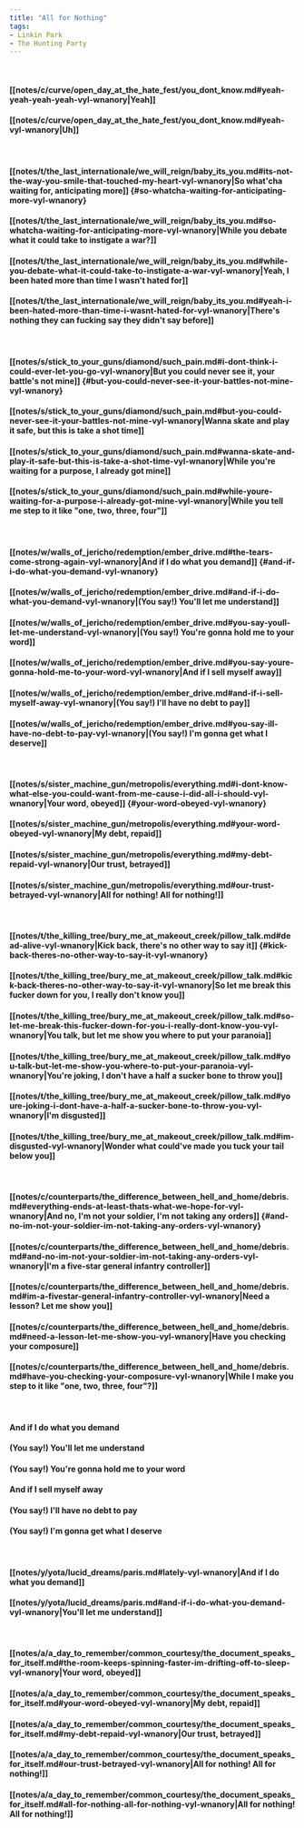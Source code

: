 ```yaml
---
title: "All for Nothing"
tags:
- Linkin Park
- The Hunting Party
---
```

&nbsp;
#### [[notes/c/curve/open_day_at_the_hate_fest/you_dont_know.md#yeah-yeah-yeah-yeah-vyl-wnanory|Yeah]]
#### [[notes/c/curve/open_day_at_the_hate_fest/you_dont_know.md#yeah-vyl-wnanory|Uh]]
&nbsp;
#### [[notes/t/the_last_internationale/we_will_reign/baby_its_you.md#its-not-the-way-you-smile-that-touched-my-heart-vyl-wnanory|So what'cha waiting for, anticipating more]] {#so-whatcha-waiting-for-anticipating-more-vyl-wnanory}
#### [[notes/t/the_last_internationale/we_will_reign/baby_its_you.md#so-whatcha-waiting-for-anticipating-more-vyl-wnanory|While you debate what it could take to instigate a war?]]
#### [[notes/t/the_last_internationale/we_will_reign/baby_its_you.md#while-you-debate-what-it-could-take-to-instigate-a-war-vyl-wnanory|Yeah, I been hated more than time I wasn't hated for]]
#### [[notes/t/the_last_internationale/we_will_reign/baby_its_you.md#yeah-i-been-hated-more-than-time-i-wasnt-hated-for-vyl-wnanory|There's nothing they can fucking say they didn't say before]]
&nbsp;
#### [[notes/s/stick_to_your_guns/diamond/such_pain.md#i-dont-think-i-could-ever-let-you-go-vyl-wnanory|But you could never see it, your battle's not mine]] {#but-you-could-never-see-it-your-battles-not-mine-vyl-wnanory}
#### [[notes/s/stick_to_your_guns/diamond/such_pain.md#but-you-could-never-see-it-your-battles-not-mine-vyl-wnanory|Wanna skate and play it safe, but this is take a shot time]]
#### [[notes/s/stick_to_your_guns/diamond/such_pain.md#wanna-skate-and-play-it-safe-but-this-is-take-a-shot-time-vyl-wnanory|While you're waiting for a purpose, I already got mine]]
#### [[notes/s/stick_to_your_guns/diamond/such_pain.md#while-youre-waiting-for-a-purpose-i-already-got-mine-vyl-wnanory|While you tell me step to it like "one, two, three, four"]]
&nbsp;
#### [[notes/w/walls_of_jericho/redemption/ember_drive.md#the-tears-come-strong-again-vyl-wnanory|And if I do what you demand]] {#and-if-i-do-what-you-demand-vyl-wnanory}
#### [[notes/w/walls_of_jericho/redemption/ember_drive.md#and-if-i-do-what-you-demand-vyl-wnanory|(You say!) You'll let me understand]]
#### [[notes/w/walls_of_jericho/redemption/ember_drive.md#you-say-youll-let-me-understand-vyl-wnanory|(You say!) You're gonna hold me to your word]]
#### [[notes/w/walls_of_jericho/redemption/ember_drive.md#you-say-youre-gonna-hold-me-to-your-word-vyl-wnanory|And if I sell myself away]]
#### [[notes/w/walls_of_jericho/redemption/ember_drive.md#and-if-i-sell-myself-away-vyl-wnanory|(You say!) I'll have no debt to pay]]
#### [[notes/w/walls_of_jericho/redemption/ember_drive.md#you-say-ill-have-no-debt-to-pay-vyl-wnanory|(You say!) I'm gonna get what I deserve]]
&nbsp;
#### [[notes/s/sister_machine_gun/metropolis/everything.md#i-dont-know-what-else-you-could-want-from-me-cause-i-did-all-i-should-vyl-wnanory|Your word, obeyed]] {#your-word-obeyed-vyl-wnanory}
#### [[notes/s/sister_machine_gun/metropolis/everything.md#your-word-obeyed-vyl-wnanory|My debt, repaid]]
#### [[notes/s/sister_machine_gun/metropolis/everything.md#my-debt-repaid-vyl-wnanory|Our trust, betrayed]]
#### [[notes/s/sister_machine_gun/metropolis/everything.md#our-trust-betrayed-vyl-wnanory|All for nothing! All for nothing!]]
&nbsp;
#### [[notes/t/the_killing_tree/bury_me_at_makeout_creek/pillow_talk.md#dead-alive-vyl-wnanory|Kick back, there's no other way to say it]] {#kick-back-theres-no-other-way-to-say-it-vyl-wnanory}
#### [[notes/t/the_killing_tree/bury_me_at_makeout_creek/pillow_talk.md#kick-back-theres-no-other-way-to-say-it-vyl-wnanory|So let me break this fucker down for you, I really don't know you]]
#### [[notes/t/the_killing_tree/bury_me_at_makeout_creek/pillow_talk.md#so-let-me-break-this-fucker-down-for-you-i-really-dont-know-you-vyl-wnanory|You talk, but let me show you where to put your paranoia]]
#### [[notes/t/the_killing_tree/bury_me_at_makeout_creek/pillow_talk.md#you-talk-but-let-me-show-you-where-to-put-your-paranoia-vyl-wnanory|You're joking, I don't have a half a sucker bone to throw you]]
#### [[notes/t/the_killing_tree/bury_me_at_makeout_creek/pillow_talk.md#youre-joking-i-dont-have-a-half-a-sucker-bone-to-throw-you-vyl-wnanory|I'm disgusted]]
#### [[notes/t/the_killing_tree/bury_me_at_makeout_creek/pillow_talk.md#im-disgusted-vyl-wnanory|Wonder what could've made you tuck your tail below you]]
&nbsp;
#### [[notes/c/counterparts/the_difference_between_hell_and_home/debris.md#everything-ends-at-least-thats-what-we-hope-for-vyl-wnanory|And no, I'm not your soldier, I'm not taking any orders]] {#and-no-im-not-your-soldier-im-not-taking-any-orders-vyl-wnanory}
#### [[notes/c/counterparts/the_difference_between_hell_and_home/debris.md#and-no-im-not-your-soldier-im-not-taking-any-orders-vyl-wnanory|I'm a five-star general infantry controller]]
#### [[notes/c/counterparts/the_difference_between_hell_and_home/debris.md#im-a-fivestar-general-infantry-controller-vyl-wnanory|Need a lesson? Let me show you]]
#### [[notes/c/counterparts/the_difference_between_hell_and_home/debris.md#need-a-lesson-let-me-show-you-vyl-wnanory|Have you checking your composure]]
#### [[notes/c/counterparts/the_difference_between_hell_and_home/debris.md#have-you-checking-your-composure-vyl-wnanory|While I make you step to it like "one, two, three, four"?]]
&nbsp;
#### And if I do what you demand
#### (You say!) You'll let me understand
#### (You say!) You're gonna hold me to your word
#### And if I sell myself away
#### (You say!) I'll have no debt to pay
#### (You say!) I'm gonna get what I deserve
&nbsp;
#### [[notes/y/yota/lucid_dreams/paris.md#lately-vyl-wnanory|And if I do what you demand]]
#### [[notes/y/yota/lucid_dreams/paris.md#and-if-i-do-what-you-demand-vyl-wnanory|You'll let me understand]]
&nbsp;
#### [[notes/a/a_day_to_remember/common_courtesy/the_document_speaks_for_itself.md#the-room-keeps-spinning-faster-im-drifting-off-to-sleep-vyl-wnanory|Your word, obeyed]]
#### [[notes/a/a_day_to_remember/common_courtesy/the_document_speaks_for_itself.md#your-word-obeyed-vyl-wnanory|My debt, repaid]]
#### [[notes/a/a_day_to_remember/common_courtesy/the_document_speaks_for_itself.md#my-debt-repaid-vyl-wnanory|Our trust, betrayed]]
#### [[notes/a/a_day_to_remember/common_courtesy/the_document_speaks_for_itself.md#our-trust-betrayed-vyl-wnanory|All for nothing! All for nothing!]]
#### [[notes/a/a_day_to_remember/common_courtesy/the_document_speaks_for_itself.md#all-for-nothing-all-for-nothing-vyl-wnanory|All for nothing! All for nothing!]]
